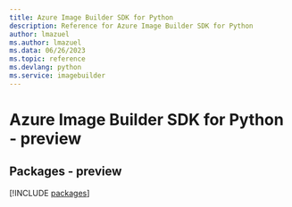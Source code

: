 ```yaml
---
title: Azure Image Builder SDK for Python
description: Reference for Azure Image Builder SDK for Python
author: lmazuel
ms.author: lmazuel
ms.data: 06/26/2023
ms.topic: reference
ms.devlang: python
ms.service: imagebuilder
---
```

# Azure Image Builder SDK for Python - preview
## Packages - preview
[!INCLUDE [packages](image-builder-index.md)]